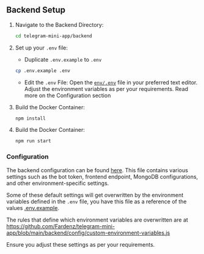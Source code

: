 ## Backend Setup

1. Navigate to the Backend Directory:

    ```sh
   cd telegram-mini-app/backend
   ```

2. Set up your `.env` file:
   
   - Duplicate `.env.example` to `.env`

    ```sh
   cp .env.example .env
   ```

    - Edit the `.env` File:
      Open the [`env/.env`](https://github.com/Fardenz/telegram-mini-app/blob/main/backend/.env.example) file in your preferred text editor. Adjust the environment variables as per your requirements. Read more on the Configuration section
   

3. Build the Docker Container:
   

     ```sh
   npm install
   ```
4. Build the Docker Container:
   

     ```sh
   npm run start
   ```


### Configuration

The backend configuration can be found [here](https://github.com/Fardenz/telegram-mini-app/blob/main/backend/config/default.js). This file contains various settings such as the bot token, frontend endpoint, MongoDB configurations, and other environment-specific settings. 

Some of these default settings will get overwritten by the environment variables defined in the `.env` file, you have this file as a reference of the values [.env.example](https://github.com/Fardenz/telegram-mini-app/blob/main/backend/.env.example).

The rules that define which environment variables are overwritten are at https://github.com/Fardenz/telegram-mini-app/blob/main/backend/config/custom-environment-variables.js

Ensure you adjust these settings as per your requirements. 

